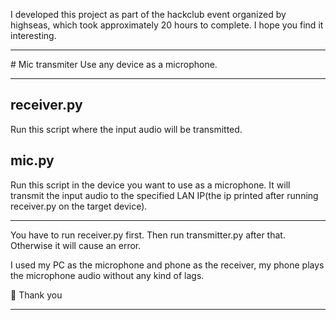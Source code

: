 I developed this project as part of the hackclub event organized by highseas, which took approximately 20 hours to complete. I hope you find it interesting.

<hr>
# Mic transmiter
Use any device as a microphone.
<hr>

## receiver.py
Run this script where the input audio will be transmitted.

## mic.py
Run this script in the device you want to use as a microphone. It will transmit the input audio to the specified LAN IP(the ip printed after running receiver.py on the target device).
<hr>
You have to run receiver.py first. Then run transmitter.py after that. Otherwise it will cause an error.

I used my PC as the microphone and phone as the receiver, my phone plays the microphone audio without any kind of lags.

🌠 Thank you
<hr>